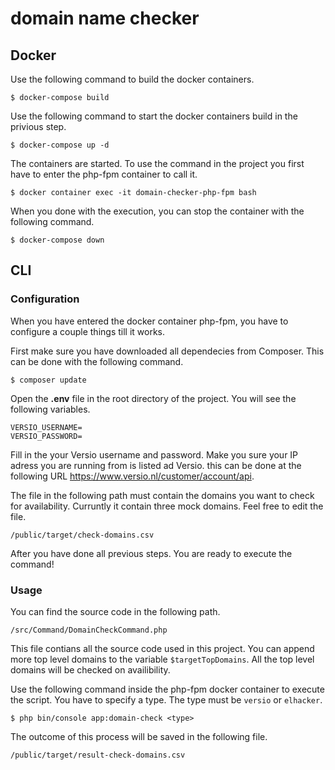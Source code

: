 # domain name checker

## Docker
Use the following command to build the docker containers.
```
$ docker-compose build
```

Use the following command to start the docker containers build in the privious step.
```
$ docker-compose up -d
```

The containers are started. To use the command in the project you first have to enter the php-fpm container to call it.
```
$ docker container exec -it domain-checker-php-fpm bash
```

When you done with the execution, you can stop the container with the following command.
```
$ docker-compose down
```

## CLI
### Configuration
When you have entered the docker container php-fpm, you have to configure a couple things till it works.  

First make sure you have downloaded all dependecies from Composer. This can be done with the following command.
```
$ composer update
```

Open the **.env** file in the root directory of the project.
You will see the following variables.
```
VERSIO_USERNAME=
VERSIO_PASSWORD=
```

Fill in the your Versio username and password. Make you sure your IP adress you are running from is listed ad Versio. this can be done at the following URL https://www.versio.nl/customer/account/api.

The file in the following path must contain the domains you want to check for availability. Curruntly it contain three mock domains. Feel free to edit the file.
```
/public/target/check-domains.csv
```

After you have done all previous steps. You are ready to execute the command!

### Usage
You can find the source code in the following path.
```
/src/Command/DomainCheckCommand.php
```

This file contians all the source code used in this project. You can append more top level domains to the variable ``` $targetTopDomains ```. All the top level domains will be checked on availibility.  

Use the following command inside the php-fpm docker container to execute the script. You have to specify a type. The type must be ```versio``` or ```elhacker```.
```
$ php bin/console app:domain-check <type>
```

The outcome of this process will be saved in the following file.
```
/public/target/result-check-domains.csv
```

